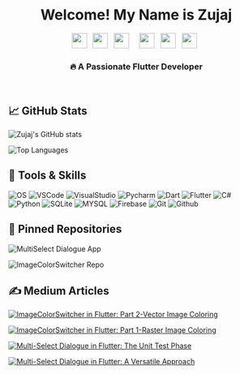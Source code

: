 <div align="center">
   <h1>Welcome! My Name is Zujaj</a>
   </h1>
</div>
<p align="center">
  &nbsp;
  <a href="https://www.upwork.com/freelancers/~01025e3358c45e7bf1?s=996364627857502209"><img height="30" src="https://img.shields.io/badge/-UPWORK-73bb44?style=for-the-badge&logo=upwork&logoColor=white"></a>&nbsp;&nbsp;
  <a href="https://github.com/Zujaj/zujaj"><img height="30" src="https://img.shields.io/badge/-GITHUB-333?style=for-the-badge&logo=github&logoColor=white"></a>&nbsp;&nbsp;
    <a href="https://medium.com/@zujaj"><img height="30" src=https://img.shields.io/badge/Medium-12100E?style=for-the-badge&logo=medium&logoColor=white"></a>&nbsp;&nbsp;
   &nbsp;
       <a href="https://stackoverflow.com/users/4517075/zujaj-misbah-khan"><img height="30" src=https://img.shields.io/badge/Stack_Overflow-FE7A16?style=for-the-badge&logo=stack-overflow&logoColor=white"></a>&nbsp;&nbsp;
       <a href="https://www.linkedin.com/in/zujaj-misbah-khan-4a43011bb/"><img height="30" src="https://img.shields.io/badge/-LINKEDIN-0077B5?style=for-the-badge&logo=linkedin&logoColor=white"></a>
   &nbsp;
       <a href="https://stackoverflow.com/users/4517075/zujaj-misbah-khan"><img height="30" src=https://img.shields.io/badge/dev.to-0A0A0A?style=for-the-badge&logo=dev.to&logoColor=white"></a>&nbsp;&nbsp;    
   &nbsp;
</p>
<div align="center">
<h3>🔥 A Passionate Flutter Developer</h3>
</div>
<br />
<div align="left">
   <h2>📈 GitHub Stats</a>
   </h2>
</div>

![Zujaj's GitHub stats](https://github-readme-stats.vercel.app/api?username=zujaj&show_icons=true&theme=light)

![Top Languages](https://github-readme-stats.vercel.app/api/top-langs/?username=zujaj&&show_icons=true&count_private=true&theme=light)
<div align="left">
   <h2>🧰 Tools & Skills</h2>
</div>

![OS](https://img.shields.io/badge/OS-Windows-informational?style=flat&logoColor=white&color=2bbc8a&logo=windows)
![VSCode](https://img.shields.io/badge/IDE-Visual_Studio_Code-informational?style=flat&logoColor=white&color=2bbc8a&logo=visual-studio-code)
![VisualStudio](https://img.shields.io/badge/IDE-Visual_Studio-informational?style=flat&logoColor=white&color=2bbc8a&logo=visual-studio)
![Pycharm](https://img.shields.io/badge/IDE-PyCharm-informational?style=flat&logoColor=white&color=2bbc8a&logo=pycharm)
![Dart](https://img.shields.io/badge/Code-Dart-informational?style=flat&logoColor=white&color=2bbc8a&logo=dart)
![Flutter](https://img.shields.io/badge/Code-Flutter-informational?style=flat&logoColor=white&color=2bbc8a&logo=flutter)
![C#](https://img.shields.io/badge/Code-C%23-blue?style=flat&logoColor=white&color=2bbc8a&logo=c-sharp)
![Python](https://img.shields.io/badge/Code-Python-informational?style=flat&logoColor=white&color=2bbc8a&logo=python)
![SQLite](https://img.shields.io/badge/Database-SQLite-informational?style=flat&logoColor=white&color=2bbc8a&logo=sqlite)
![MYSQL](https://img.shields.io/badge/Database-MySQL-informational?style=flat&logoColor=white&color=2bbc8a&logo=mysql)
![Firebase](https://img.shields.io/badge/BaaS-Firebase-informational?style=flat&logoColor=white&color=2bbc8a&logo=firebase) 
![Git](https://img.shields.io/badge/DevOps-Git-informational?style=flat&logoColor=white&color=2bbc8a&logo=git)
![Github](https://img.shields.io/badge/DevOps-GitHub-informational?style=flat&logoColor=white&color=2bbc8a&logo=github)

<div align="left">
   <h2>📌 Pinned Repositories</h2>
</div>

![MultiSelect Dialogue App](https://github-readme-stats.vercel.app/api/pin/?username=zujaj&repo=multiple_selection_dialogue_app&description)

![ImageColorSwitcher Repo](https://github-readme-stats.vercel.app/api/pin/?username=zujaj&repo=image_color_switcher&description)

<div align="left">
   <h2>✍️ Medium Articles</h2>
</div>


<a href="https://github-readme-medium-recent-article.vercel.app/medium/@zujaj/0"><img src="https://github-readme-medium-recent-article.vercel.app/medium/@zujaj/0" alt="ImageColorSwitcher in Flutter: Part 2-Vector Image Coloring"> 

<a target="_blank" href="https://github-readme-medium-recent-article.vercel.app/medium/@zujaj/1"><img src="https://github-readme-medium-recent-article.vercel.app/medium/@zujaj/1" alt="ImageColorSwitcher in Flutter: Part 1-Raster Image Coloring">

<a target="_blank" href="https://github-readme-medium-recent-article.vercel.app/medium/@zujaj/2"><img src="https://github-readme-medium-recent-article.vercel.app/medium/@zujaj/2" alt="Multi-Select Dialogue in Flutter: The Unit Test Phase">

<a target="_blank" href="https://github-readme-medium-recent-article.vercel.app/medium/@zujaj/3"><img src="https://github-readme-medium-recent-article.vercel.app/medium/@zujaj/3" alt="Multi-Select Dialogue in Flutter: A Versatile Approach">
